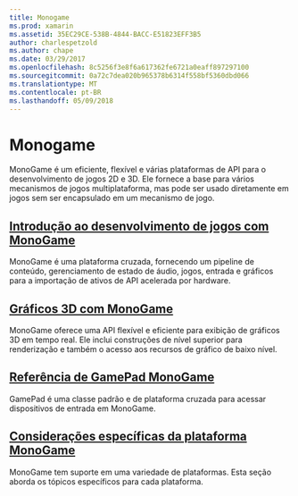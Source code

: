 ```yaml
---
title: Monogame
ms.prod: xamarin
ms.assetid: 35EC29CE-538B-4844-BACC-E51823EFF3B5
author: charlespetzold
ms.author: chape
ms.date: 03/29/2017
ms.openlocfilehash: 8c5256f3e8f6a617362fe6721a0eaff897297100
ms.sourcegitcommit: 0a72c7dea020b965378b6314f558bf5360dbd066
ms.translationtype: MT
ms.contentlocale: pt-BR
ms.lasthandoff: 05/09/2018
---
```

# <a name="monogame"></a>Monogame

MonoGame é um eficiente, flexível e várias plataformas de API para o desenvolvimento de jogos 2D e 3D. Ele fornece a base para vários mecanismos de jogos multiplataforma, mas pode ser usado diretamente em jogos sem ser encapsulado em um mecanismo de jogo.

## <a name="introduction-to-game-development-with-monogamegraphics-gamesmonogameintroductionindexmd"></a>[Introdução ao desenvolvimento de jogos com MonoGame](~/graphics-games/monogame/introduction/index.md)

MonoGame é uma plataforma cruzada, fornecendo um pipeline de conteúdo, gerenciamento de estado de áudio, jogos, entrada e gráficos para a importação de ativos de API acelerada por hardware.

## <a name="3d-graphics-with-monogamegraphics-gamesmonogame3dindexmd"></a>[Gráficos 3D com MonoGame](~/graphics-games/monogame/3d/index.md)

MonoGame oferece uma API flexível e eficiente para exibição de gráficos 3D em tempo real. Ele inclui construções de nível superior para renderização e também o acesso aos recursos de gráfico de baixo nível.

## <a name="monogame-gamepad-referencegraphics-gamesmonogameinputmd"></a>[Referência de GamePad MonoGame](~/graphics-games/monogame/input.md)

GamePad é uma classe padrão e de plataforma cruzada para acessar dispositivos de entrada em MonoGame.

## <a name="monogame-platform-specific-considerationsgraphics-gamesmonogameplatformsindexmd"></a>[Considerações específicas da plataforma MonoGame](~/graphics-games/monogame/platforms/index.md)

MonoGame tem suporte em uma variedade de plataformas. Esta seção aborda os tópicos específicos para cada plataforma.
